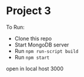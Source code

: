 # Project 3 

To Run: 
* Clone this repo
* Start MongoDB server
* Run `npm run-script build`
* Run `npm start`

open in local host 3000 

